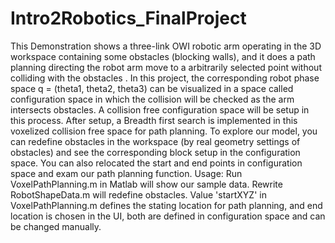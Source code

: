 # Intro2Robotics_FinalProject
This Demonstration shows a three-link OWI robotic arm operating in the 3D workspace containing some obstacles (blocking walls), and it does a path planning directing the robot arm move to a arbitrarily selected point without colliding with the obstacles . 
In this project, the corresponding robot phase space q = (theta1, theta2, theta3) can be visualized in a space called configuration space in which the collision will be checked as the arm intersects obstacles. A collision free configuration space will be setup in this process. After setup, a Breadth first search is implemented in this voxelized collision free space for path planning.
To explore our model, you can redefine obstacles in the workspace (by real geometry settings of obstacles) and see the corresponding block setup in the configuration space. You can also relocated the start and end points in configuration space and exam our path planning function. 
Usage: Run VoxelPathPlanning.m in Matlab will show our sample data.
Rewrite RobotShapeData.m will redefine obstacles. Value 'startXYZ' in VoxelPathPlanning.m defines the stating location for path planning, and end location is chosen in the UI, both are defined in configuration space and can be changed manually.
